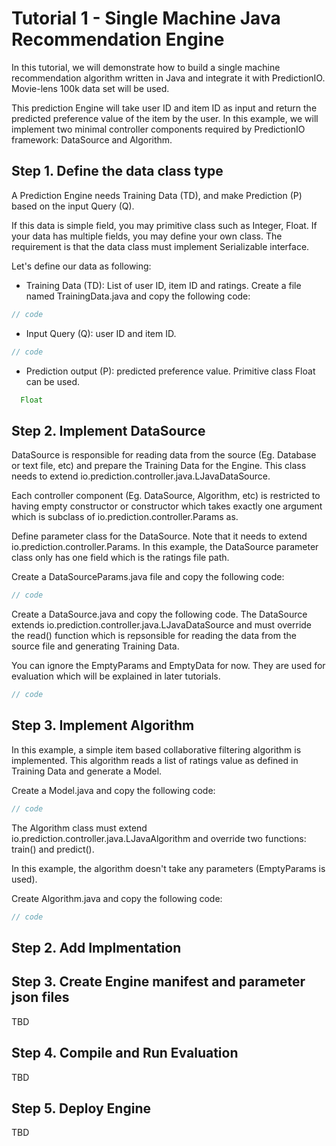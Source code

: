# Tutorial 1 - Single Machine Java Recommendation Engine

In this tutorial, we will demonstrate how to build a single machine recommendation algorithm written in Java and integrate it with PredictionIO. Movie-lens 100k data set will be used.

This prediction Engine will take user ID and item ID as input and return the predicted preference value of the item by the user. In this example, we will implement two minimal controller components required by PredictionIO framework: DataSource and Algorithm.

## Step 1. Define the data class type

A Prediction Engine needs Training Data (TD), and make Prediction (P) based on the input Query (Q).

If this data is simple field, you may primitive class such as Integer, Float. If your data has multiple fields, you may define your own class. The requirement is that the data class must implement Serializable interface.

Let's define our data as following:

- Training Data (TD): List of user ID, item ID and ratings. Create a file named TrainingData.java and copy the following code:

```java
// code
```

- Input Query (Q): user ID and item ID.

```java
// code
```

- Prediction output (P): predicted preference value. Primitive class Float can be used.

```java
  Float
```


## Step 2. Implement DataSource

DataSource is responsible for reading data from the source (Eg. Database or text file, etc) and prepare the Training Data for the Engine. This class needs to extend  io.prediction.controller.java.LJavaDataSource.

Each controller component (Eg. DataSource, Algorithm, etc) is restricted to having empty constructor or constructor which takes exactly one argument which is subclass of io.prediction.controller.Params as.

Define parameter class for the DataSource. Note that it needs to extend io.prediction.controller.Params. In this example, the DataSource parameter class only has one field which is the ratings file path.

Create a DataSourceParams.java file and copy the following code:

```java
// code
```

Create a DataSource.java and copy the following code. The DataSource extends io.prediction.controller.java.LJavaDataSource and must override the read() function which is repsonsible for reading the data from the source file and generating Training Data.

You can ignore the EmptyParams and EmptyData for now. They are used for evaluation which will be explained in later tutorials.

```java
// code
```

## Step 3. Implement Algorithm

In this example, a simple item based collaborative filtering algorithm is implemented.
This algorithm reads a list of ratings value as defined in Training Data and generate a Model.

Create a Model.java and copy the following code:

```java
// code
```

The Algorithm class must extend io.prediction.controller.java.LJavaAlgorithm and override two functions: train() and predict().

In this example, the algorithm doesn't take any parameters (EmptyParams is used).

Create Algorithm.java and copy the following code:

```java
// code
```


## Step 2. Add Implmentation


## Step 3. Create Engine manifest and parameter json files

TBD

## Step 4. Compile and Run Evaluation

TBD

## Step 5. Deploy Engine

TBD
